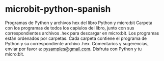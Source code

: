# microbit-python-spanish
Programas de Python y archivos hex del libro Python y micro:bit
Carpeta con los programas de todos los capiulos del libro, junto con sus correspondientes archivos .hex para descargar en micro:bit.
Los programas están ordenados por carpetas. Cada carpeta contiene el programa de Python y su correspondiente archivo .hex.
Comentarios y sugerencias, enviar por favor a: pysamples@gmail.com.
Disfruta con Python y tu micro:bit.
